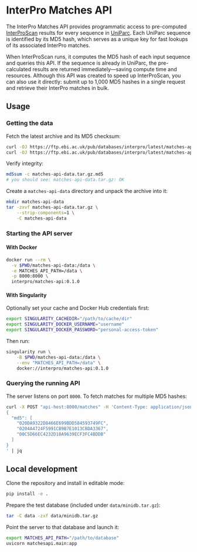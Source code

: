 # InterPro Matches API

The InterPro Matches API provides programmatic access to pre-computed [InterProScan](https://github.com/ebi-pf-team/interproscan/) results 
for every sequence in [UniParc](https://www.uniprot.org/uniparc/). Each UniParc sequence is identified by its MD5 hash, 
which serves as a unique key for fast lookups of its associated InterPro matches.

When InterProScan runs, it computes the MD5 hash of each input sequence and queries this API. 
If the sequence is already in UniParc, the pre-calculated results are returned immediately—saving 
compute time and resources. Although this API was created to speed up InterProScan, 
you can also use it directly: submit up to 1,000 MD5 hashes in a single request 
and retrieve their InterPro matches in bulk.

## Usage

### Getting the data

Fetch the latest archive and its MD5 checksum:

```sh
curl -OJ https://ftp.ebi.ac.uk/pub/databases/interpro/latest/matches-api-data.tar.gz
curl -OJ https://ftp.ebi.ac.uk/pub/databases/interpro/latest/matches-api-data.tar.gz.md5
```

Verify integrity:

```sh
md5sum -c matches-api-data.tar.gz.md5  
# you should see: matches-api-data.tar.gz: OK
```

Create a `matches-api-data` directory and unpack the archive into it:

```sh
mkdir matches-api-data  
tar -zxvf matches-api-data.tar.gz \
    --strip-components=1 \
    -C matches-api-data
```

### Starting the API server

#### With Docker

```sh
docker run --rm \
  -v $PWD/matches-api-data:/data \
  -e MATCHES_API_PATH=/data \
  -p 8000:8000 \
  interpro/matches-api:0.1.0
```

#### With Singularity

Optionally set your cache and Docker Hub credentials first:

```sh
export SINGULARITY_CACHEDIR="/path/to/cache/dir"
export SINGULARITY_DOCKER_USERNAME="username"
export SINGULARITY_DOCKER_PASSWORD="personal-access-token"
  ```

Then run:

```sh
singularity run \
    -B $PWD/matches-api-data:/data \
    --env "MATCHES_API_PATH=/data" \
    docker://interpro/matches-api:0.1.0
```

### Querying the running API

The server listens on port `8000`. To fetch matches for multiple MD5 hashes:

```sh
curl -X POST "api-host:8000/matches" -H 'Content-Type: application/json' -d'
{
  "md5": [
    "020DA9322D8466E699BDD584593749FC",
    "0204A4724F5991CB9B7E1013CBDA3367",
    "00C5D66EC4232D18A9639ECF3FC4BDDB"
  ]
}
' | jq
```

## Local development

Clone the repository and install in editable mode:

```sh
pip install -e .
```

Prepare the test database (included under `data/minidb.tar.gz`):

```sh
tar -C data -zxf data/minidb.tar.gz
```

Point the server to that database and launch it:

```sh
export MATCHES_API_PATH="/path/to/database"
uvicorn matchesapi.main:app
```
